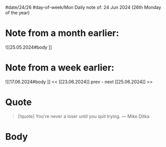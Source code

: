 
#date/24/26
#day-of-week/Mon
Daily note of: 24 Jun 2024 (26th Monday of the year)

# Note from a month earlier:
![[25.05.2024#body ]]

# Note from a week earlier:
![[17.06.2024#body ]]
 << [[23.06.2024]] prev - next [[25.06.2024]] >>
# Quote

> [!quote] You're never a loser until you quit trying.
> — Mike Ditka
# Body

